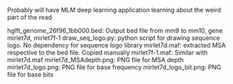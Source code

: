 Probably will have MLM deep learning application learning about the weird part of the read

hglft_genome_26f96_1bb000.bed: Output bed file from mm9 to mm10, gene mirlet7d, mirlet7f-1
draw_seq_logo.py: python script for drawing sequence logo. No dependency for sequence logo library
mirlet7d.maf: extracted MSA respective to the bed file. Copied manually
mirlet7f-1.maf: Similar with mirlet7d.maf
mirlet7d_MSAdepth.png: PNG file for MSA depth
mirlet7d_logo.png: PNG file for base frequency
mirlet7d_logo_bit.png: PNG file for base bits
